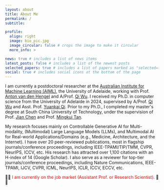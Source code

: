 ```yaml
---
layout: about
title: About Me
permalink: /
subtitle: 

profile:
  align: right
  image: bio_pic.jpg
  image_circular: false # crops the image to make it circular
  more_info: >

news: true # includes a list of news items
latest_posts: false # includes a list of the newest posts
selected_papers: true # includes a list of papers marked as "selected={true}"
social: true # includes social icons at the bottom of the page
---
```


I am currently a postdoctoral researcher at the [Australian Institute for Machine Learning (AIML)](https://en.wikipedia.org/wiki/Australian_Institute_for_Machine_Learning), the University of Adelaide, working with Prof. [Anton van den Hengel](https://scholar.google.com.au/citations?user=nMGZ2ZQAAAAJ&hl=en) and A/Prof. [Qi Wu](https://scholar.google.co.uk/citations?user=aKXe1FEAAAAJ&hl=en). I received my Ph.D. in computer science from the University of Adelaide in 2024, supervised by A/Prof. [Qi Wu](https://scholar.google.co.uk/citations?user=aKXe1FEAAAAJ&hl=en) and Asst. Prof. [Yuankai Qi](https://scholar.google.com/citations?user=mLqg5hYAAAAJ&hl=en). Prior to my Ph.D., I completed my master's degree at South China University of Technology, under the supervision of Prof. [Jian Chen](https://dblp.org/pid/49/6002-11.html) and Prof. [Mingkui Tan](https://scholar.google.com.au/citations?user=EVsoTGkAAAAJ&hl=en).

My research focuses mainly on Controllable Generative AI for Multi-modality, (Multimodal) Large Language Models (LLMs), and Multimodal AI for Real-world Applications/Domains (e.g., Medicine, Architecture, and the Internet). I have over 20 peer-reviewed publications, most in flagship journals/conference proceedings, including IEEE-TPAMI/TIP/TMM, CVPR, NeurIPS, ICCV, etc. His research has attracted over 1,100 citations with an H-index of 14 (Google Scholar). I also serve as a reviewer for top-tier journals/conference proceedings, including Nature Communications, IEEE-TPAMI, IJCV, CVPR, ICML, NeurIPS, ICLR, ICCV, ECCV, etc.

🌟🌟 <span style="color:red">I am currently on the job market (Assistant Prof. or Research Scientist).</span>  🌟🌟